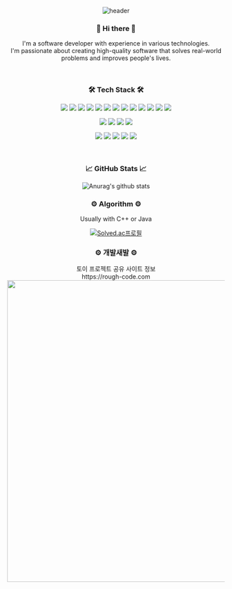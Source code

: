 <div align="center">
  
![header](https://capsule-render.vercel.app/api?type=waving&color=auto&height=300&section=header&text=kosy318%20github&fontSize=90&animation=fadeIn&fontAlignY=38&desc=welcome!&descAlignY=51&descAlign=80)

</div>
  
<h3 align="center">👋 Hi there 👋</h3>

<p align="center">
  I'm a software developer with experience in various technologies.<br>I'm passionate about creating high-quality software that solves real-world problems and improves people's lives.
</p><br>


<h3 align="center">🛠 Tech Stack 🛠</h3>

<p align="center">
  <img src="https://img.shields.io/badge/Java-007396?style=flat&logo=OpenJDK&logoColor=white"/>
  <img src="https://img.shields.io/badge/Kotlin-0095D5?style=flat-square&logo=Kotlin&logoColor=white"/>
  <img src="https://img.shields.io/badge/C++-00599C?style=flat-square&logo=c%2B%2B&logoColor=white"/>
  <img src="https://img.shields.io/badge/Python-3776AB?style=flat-square&logo=Python&logoColor=white"/>
  <img src="https://img.shields.io/badge/Spring-6DB33F?style=flat-square&logo=Spring&logoColor=white"/>
  <img src="https://img.shields.io/badge/SpringBoot-6DB33F?style=flat-square&logo=SpringBoot&logoColor=white"/>
  <img src="https://img.shields.io/badge/TDD-red?style=flat-square"/>
  <img src="https://img.shields.io/badge/MySQL-4479A1?style=flat-square&logo=MySQL&logoColor=white"/> 
  <img src="https://img.shields.io/badge/MariaDB-003545?style=flat-square&logo=MariaDB&logoColor=white"/> 
  <img src="https://img.shields.io/badge/MongoDB-47A248?style=flat-square&logo=MongoDB&logoColor=white"/>
  <img src="https://img.shields.io/badge/Redis-DC382D?style=flat-square&logo=Redis&logoColor=white"/>
  <img src="https://img.shields.io/badge/JPA-007396?style=flat-square&logo=Java&logoColor=white"/>
  <img src="https://img.shields.io/badge/MyBatis-4E2A8E?style=flat-square&logo=MyBatis&logoColor=white"/>
</p>
<p align="center">
  <img src="https://img.shields.io/badge/AWS-232F3E?style=flat-square&logo=Amazon%20AWS&logoColor=white"/>
  <img src="https://img.shields.io/badge/Docker-2496ED?style=flat-square&logo=Docker&logoColor=white"/>
  <img src="https://img.shields.io/badge/ELK-005571?style=flat-square&logo=elastic-stack&logoColor=white"/>
  <img src="https://img.shields.io/badge/Jira-0052CC?style=flat-square&logo=Jira&logoColor=white"/>
</p>
<p align="center">
  <img src="https://img.shields.io/badge/HTML5-E34F26?style=flat-square&logo=HTML5&logoColor=white"/>
  <img src="https://img.shields.io/badge/CSS3-1572B6?style=flat-square&logo=CSS3&logoColor=white"/>
  <img src="https://img.shields.io/badge/JavaScript-F7DF1E?style=flat-square&logo=JavaScript&logoColor=black"/>
  <img src="https://img.shields.io/badge/Bootstrap-563D7C?style=flat-square&logo=Bootstrap&logoColor=white"/>
  <img src="https://img.shields.io/badge/Vue.js-4FC08D?style=flat-square&logo=Vue.js&logoColor=white"/>
</p>

<br/>

<h3 align="center">📈 GitHub Stats 📈</h3>

<div align="center">

![Anurag's github stats](https://github-readme-stats-chi-kohl-96.vercel.app/api?username=kosy318&show_icons=true&theme=transparent)

</div>

<h3 align="center">⚙ Algorithm ⚙</h3>


<div align="center">
Usually with C++ or Java
  
[![Solved.ac프로필](http://mazassumnida.wtf/api/v2/generate_badge?boj=sooy30)](https://solved.ac/sooy30)

</div>

<h3 align="center">⚙ 개발새발 ⚙</h3>


<div align="center">
 토이 프로젝트 공유 사이트 정보<br>
 https://rough-code.com <br>
  
<img src="http://k8a306.p.ssafy.io:8080/api/v1/mypage?userName=kosy318" width="700px"/>

</div>

<br/>
